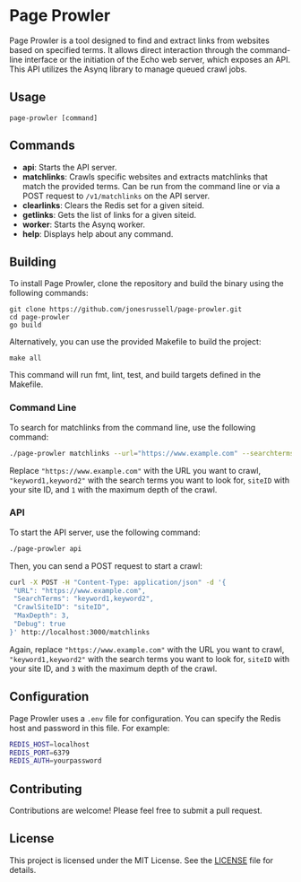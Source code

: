 # Page Prowler

Page Prowler is a tool designed to find and extract links from websites based on specified terms. It allows direct interaction through the command-line interface or the initiation of the Echo web server, which exposes an API. This API utilizes the Asynq library to manage queued crawl jobs.

## Usage

```page-prowler [command]```

## Commands

- **api**: Starts the API server.
- **matchlinks**: Crawls specific websites and extracts matchlinks that match the provided terms. Can be run from the command line or via a POST request to `/v1/matchlinks` on the API server.
- **clearlinks**: Clears the Redis set for a given siteid.
- **getlinks**: Gets the list of links for a given siteid.
- **worker**: Starts the Asynq worker.
- **help**: Displays help about any command.

## Building

To install Page Prowler, clone the repository and build the binary using the following commands:

```
git clone https://github.com/jonesrussell/page-prowler.git
cd page-prowler
go build
```

Alternatively, you can use the provided Makefile to build the project:

```make all```

This command will run fmt, lint, test, and build targets defined in the Makefile.

### Command Line

To search for matchlinks from the command line, use the following command:

```bash
./page-prowler matchlinks --url="https://www.example.com" --searchterms="keyword1,keyword2" --siteid=siteID --maxdepth=1 --debug
```

Replace `"https://www.example.com"` with the URL you want to crawl, `"keyword1,keyword2"` with the search terms you want to look for, `siteID` with your site ID, and `1` with the maximum depth of the crawl.

### API

To start the API server, use the following command:

```bash
./page-prowler api
```

Then, you can send a POST request to start a crawl:

```bash
curl -X POST -H "Content-Type: application/json" -d '{
 "URL": "https://www.example.com",
 "SearchTerms": "keyword1,keyword2",
 "CrawlSiteID": "siteID",
 "MaxDepth": 3,
 "Debug": true
}' http://localhost:3000/matchlinks
```

Again, replace `"https://www.example.com"` with the URL you want to crawl, `"keyword1,keyword2"` with the search terms you want to look for, `siteID` with your site ID, and `3` with the maximum depth of the crawl.

## Configuration

Page Prowler uses a `.env` file for configuration. You can specify the Redis host and password in this file. For example:

```bash
REDIS_HOST=localhost
REDIS_PORT=6379
REDIS_AUTH=yourpassword
```

## Contributing

Contributions are welcome! Please feel free to submit a pull request.

## License

This project is licensed under the MIT License. See the [LICENSE](LICENSE) file for details.

